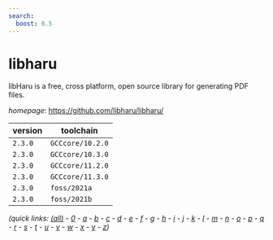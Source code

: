 ```yaml
---
search:
  boost: 0.5
---
```

# libharu

libHaru is a free, cross platform, open source library for generating PDF files.

*homepage*: <https://github.com/libharu/libharu/>

version | toolchain
--------|----------
``2.3.0`` | ``GCCcore/10.2.0``
``2.3.0`` | ``GCCcore/10.3.0``
``2.3.0`` | ``GCCcore/11.2.0``
``2.3.0`` | ``GCCcore/11.3.0``
``2.3.0`` | ``foss/2021a``
``2.3.0`` | ``foss/2021b``


*(quick links: [(all)](../index.md) - [0](../0/index.md) - [a](../a/index.md) - [b](../b/index.md) - [c](../c/index.md) - [d](../d/index.md) - [e](../e/index.md) - [f](../f/index.md) - [g](../g/index.md) - [h](../h/index.md) - [i](../i/index.md) - [j](../j/index.md) - [k](../k/index.md) - [l](../l/index.md) - [m](../m/index.md) - [n](../n/index.md) - [o](../o/index.md) - [p](../p/index.md) - [q](../q/index.md) - [r](../r/index.md) - [s](../s/index.md) - [t](../t/index.md) - [u](../u/index.md) - [v](../v/index.md) - [w](../w/index.md) - [x](../x/index.md) - [y](../y/index.md) - [z](../z/index.md))*

